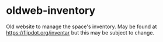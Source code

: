 # oldweb-inventory

Old website to manage the space's inventory. May be found at https://flipdot.org/inventar but this may be subject to change.
